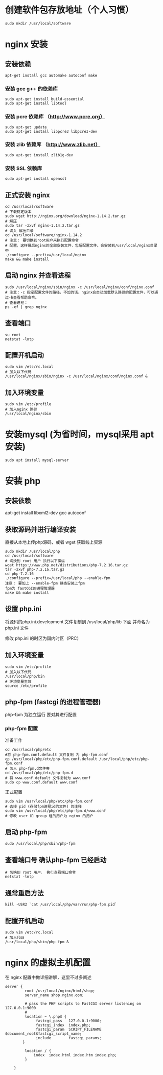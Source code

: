 # 创建软件包存放地址（个人习惯）
```
sudo mkdir /usr/local/software
```

# nginx 安装
## 安装依赖
```
apt-get install gcc automake autoconf make
```
### 安装 gcc g++ 的依赖库
```
sudo apt-get install build-essential
sudo apt-get install libtool
```
### 安装 pcre 依赖库 （http://www.pcre.org）
```
sudo apt-get update
sudo apt-get install libpcre3 libpcre3-dev
```
### 安装 zlib 依赖库 （http://www.zlib.net）
```
sudo apt-get install zlib1g-dev
```
### 安装 SSL 依赖库
```
sudo apt-get install openssl
```
## 正式安装 nginx
```
cd /usr/local/software
# 下载稳定版本
sudo wget http://nginx.org/download/nginx-1.14.2.tar.gz
# 解压
sudo tar -zxvf nginx-1.14.2.tar.gz
# 切入 解压目录
cd /usr/local/software/nginx-1.14.2
# 注意： 要切换到root用户来执行配置命令
# 配置，这样最后nginx的全部安装文件，包括配置文件，会安装到/usr/local/nginx目录中
./configure --prefix=/usr/local/nginx
make && make install
```

## 启动 nginx 并查看进程 
```
sudo /usr/local/nginx/sbin/nginx -c /usr/local/nginx/conf/nginx.conf
# 注意：-c 指定配置文件的路径，不加的话，nginx会自动加载默认路径的配置文件，可以通过-h查看帮助命令。
# 查看进程：
ps -ef | grep nginx
```

## 查看端口
```
su root
netstat -lntp
```
## 配置开机启动
```
sudo vim /etc/rc.local 
# 加入以下代码
/usr/local/nginx/sbin/nginx -c /usr/local/nginx/conf/nginx.conf &
```

## 加入环境变量
```
sudo vim /etc/profile
# 加入nginx 路径
/usr/local/nginx/sbin
```


# 安装mysql (为省时间，mysql采用 apt安装)
```
sudo apt install mysql-server
```

# 安装 php
## 安装依赖
apt-get install libxml2-dev gcc autoconf

## 获取源码并进行编译安装
直接从本地上传php源码，或者 wget 获取线上资源

```
sudo mkdir /usr/local/php
cd /usr/local/software
# 切换到 root 用户 执行以下操纵
wget https://www.php.net/distributions/php-7.2.16.tar.gz
tar -zxvf php-7.2.16.tar.gz
cd php-7.2.16
./configure --prefix=/usr/local/php --enable-fpm
注意： 要加上 --enable-fpm 静态安装上fpm
fpm为 fastCGI的进程管理器
make && make install
```

## 设置 php.ini
将源码的php.ini.development 文件复制到 /usr/local/php/lib 下面 并命名为php.ini 文件

修改 php.ini 的时区为国内时区（PRC）

## 加入环境变量
```
sudo vim /etc/profile
# 加入以下代码
/usr/local/php/bin
# 环境变量生效
source /etc/profile
```

## php-fpm (fastcgi 的进程管理器)
php-fpm 为独立运行 要对其进行配置

### php-fpm 配置
准备工作
```
cd /usr/local/php/etc
#将 php-fpm.conf.default 文件复制 为 php-fpm.conf
cp /usr/local/php/etc/php-fpm.conf.default /usr/local/php/etc/php-fpm.conf
# 切入 php-fpm.d文件夹
cd /usr/local/php/etc/php-fpm.d
# 将 www.conf.default 文件复制为 www.conf
sudo cp www.conf.default www.conf
```
正式配置
```
sudo vim /usr/local/php/etc/php-fpm.conf
# 去掉 pid (存储fpm进程id的文件) 的注释
sudo vim /usr/local/php/etc/php-fpm.d/www.conf
# 修改 user 和 group 组的用户为 nginx 的用户

```

## 启动 php-fpm
```
sudo /usr/local/php/sbin/php-fpm
```
## 查看端口号 确认php-fpm 已经启动
```
# 切换到 root 用户， 执行查看端口命令
netstat -lntp
```

## 通常重启方法
```
kill -USR2 `cat /usr/local/php/var/run/php-fpm.pid` 
```

## 配置开机启动
```
sudo vim /etc/rc.local
# 加入代码
/usr/local/php/sbin/php-fpm &
```

# nginx 的虚拟主机配置
在 nginx 配置中做详细讲解，这里不过多阐述

```
server {
         root /usr/local/nginx/html/shop;
         server_name shop.nginx.com;
 
         # pass the PHP scripts to FastCGI server listening on 127.0.0.1:9000
         #
         location ~ \.php$ {
              fastcgi_pass   127.0.0.1:9000;
              fastcgi_index  index.php;
              fastcgi_param  SCRIPT_FILENAME  $document_root$fastcgi_script_name;
              include        fastcgi_params;
        }
         
         location / {
             index  index.html index.htm index.php;
         }   
         
    }
```